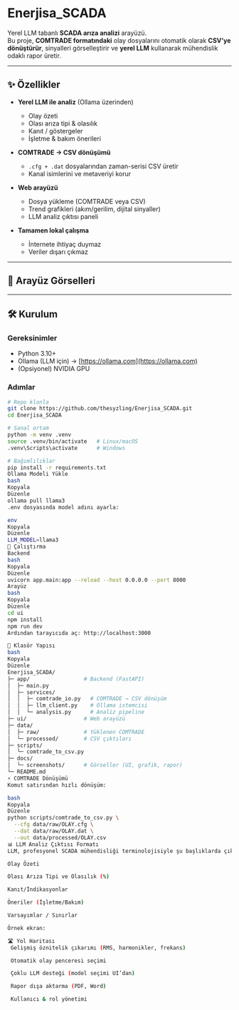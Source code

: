 # Enerjisa_SCADA

Yerel LLM tabanlı **SCADA arıza analizi** arayüzü.  
Bu proje, **COMTRADE formatındaki** olay dosyalarını otomatik olarak **CSV’ye dönüştürür**, sinyalleri görselleştirir ve **yerel LLM** kullanarak mühendislik odaklı rapor üretir.

---

## ✨ Özellikler

- **Yerel LLM ile analiz** (Ollama üzerinden)  
  - Olay özeti  
  - Olası arıza tipi & olasılık  
  - Kanıt / göstergeler  
  - İşletme & bakım önerileri  

- **COMTRADE → CSV dönüşümü**  
  - `.cfg + .dat` dosyalarından zaman-serisi CSV üretir  
  - Kanal isimlerini ve metaveriyi korur  

- **Web arayüzü**  
  - Dosya yükleme (COMTRADE veya CSV)  
  - Trend grafikleri (akım/gerilim, dijital sinyaller)  
  - LLM analiz çıktısı paneli  

- **Tamamen lokal çalışma**  
  - İnternete ihtiyaç duymaz  
  - Veriler dışarı çıkmaz  

---

## 📸 Arayüz Görselleri

>



---

## 🛠 Kurulum

### Gereksinimler
- Python 3.10+
- Ollama (LLM için) → [https://ollama.com](https://ollama.com)
- (Opsiyonel) NVIDIA GPU

### Adımlar

```bash
# Repo klonla
git clone https://github.com/thesyzling/Enerjisa_SCADA.git
cd Enerjisa_SCADA

# Sanal ortam
python -m venv .venv
source .venv/bin/activate   # Linux/macOS
.venv\Scripts\activate      # Windows

# Bağımlılıklar
pip install -r requirements.txt
Ollama Modeli Yükle
bash
Kopyala
Düzenle
ollama pull llama3
.env dosyasında model adını ayarla:

env
Kopyala
Düzenle
LLM_MODEL=llama3
🚀 Çalıştırma
Backend
bash
Kopyala
Düzenle
uvicorn app.main:app --reload --host 0.0.0.0 --port 8000
Arayüz
bash
Kopyala
Düzenle
cd ui
npm install
npm run dev
Ardından tarayıcıda aç: http://localhost:3000

📂 Klasör Yapısı
bash
Kopyala
Düzenle
Enerjisa_SCADA/
├─ app/                 # Backend (FastAPI)
│  ├─ main.py
│  ├─ services/
│  │  ├─ comtrade_io.py   # COMTRADE → CSV dönüşüm
│  │  ├─ llm_client.py    # Ollama istemcisi
│  │  └─ analysis.py      # Analiz pipeline
├─ ui/                  # Web arayüzü
├─ data/
│  ├─ raw/              # Yüklenen COMTRADE
│  └─ processed/        # CSV çıktıları
├─ scripts/
│  └─ comtrade_to_csv.py
├─ docs/
│  └─ screenshots/      # Görseller (UI, grafik, rapor)
└─ README.md
⚡ COMTRADE Dönüşümü
Komut satırından hızlı dönüşüm:

bash
Kopyala
Düzenle
python scripts/comtrade_to_csv.py \
  --cfg data/raw/OLAY.cfg \
  --dat data/raw/OLAY.dat \
  --out data/processed/OLAY.csv
📊 LLM Analiz Çıktısı Formatı
LLM, profesyonel SCADA mühendisliği terminolojisiyle şu başlıklarda çıktı üretir:

Olay Özeti

Olası Arıza Tipi ve Olasılık (%)

Kanıt/İndikasyonlar

Öneriler (İşletme/Bakım)

Varsayımlar / Sınırlar

Örnek ekran:

🛣 Yol Haritası
 Gelişmiş öznitelik çıkarımı (RMS, harmonikler, frekans)

 Otomatik olay penceresi seçimi

 Çoklu LLM desteği (model seçimi UI’dan)

 Rapor dışa aktarma (PDF, Word)

 Kullanıcı & rol yönetimi
